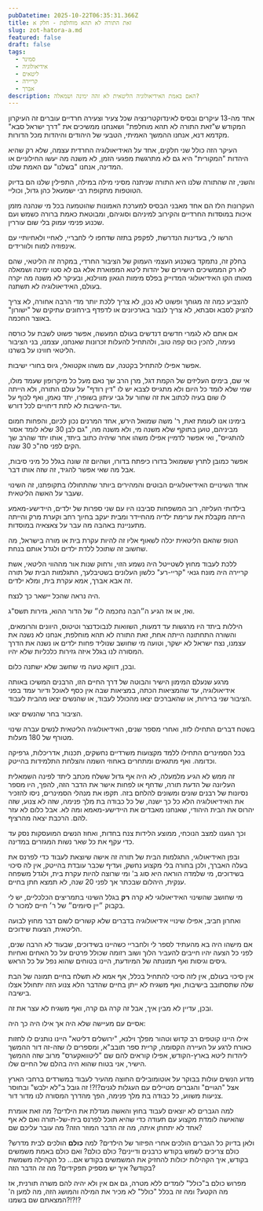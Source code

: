 ```yaml
---
pubDatetime: 2025-10-22T06:35:31.366Z
title: זאת התורה לא תהא מוחלפת - חלק א
slug: zot-hatora-a.md
featured: false
draft: false
tags:
  - סמינר
  - אידיאולוגיה
  - ליטאים
  - קריירה
  - אברך
description: האם באמת האידיאולוגיה הליטאית לא זהה ימינה ושמאלה?
---
```


אחד מה-13 עיקרים ובסיס לאינדוקטרינציה שכל צעיר וצעירה חרדיים עוברים 
זה העיקרון המקודש ש"זאת התורה לא תהא מוחלפת" 
ושאנחנו ממשיכים את "דרך ישראל סבא" מקדמא דנא,
אנחנו ההמשך האמיתי, הטבעי של היהודים והיהדות מכל הדורות.

העיקר הזה כולל שני חלקים, אחד על האידיאולוגיה החרדית עצמה, שלא רק שהיא היהדות "המקורית" היא גם לא מתרגשת מפגעי הזמן, 
לא משנה מה יעשו החילוניים או המדינה, אנחנו "בשלנו" עם האמת שלנו.

והשני, זה שהתורה שלנו היא התורה שניתנה מסיני מילה במילה, 
התפילין שלנו הם בדיוק הטוטפות מתקופת רבי ישמעאל כהן גדול, וכוליי.

העקרונות הלז הם אחד מאבני הבסיס למערכת האמונות שהוטמעה בכל מי שנהנה מזמן איכות במוסדות החרדיים והקירוב למיניהם וסוגיהם,
ומבוטאת כאמת ברורה כשמש ועם שכנוע פנימי עמוק בלי שום עוררין.

הרשו לי, בעדינות הנדרשת, לפקפק בתזה שדחפו לי לחבריי, לאחיי ולאחיותיי עם אינפוזיה למוח ולוורידים.

בחלק זה, נתמקד בשכנוע העצמי העמוק של הציבור החרדי, במקרה זה הליטאי, שהם לא רק הממשיכים הישירים של יהדות ליטא המפוארת אלא גם לא סטו ימינה ושמאלה מאותו הקו האידיאולוגי המדוייק בפלס מימות הגאון מווילנא, ובעיקר לא משנה מה יקרה בעולם, האידיאולוגיה לא תשתנה.

להצביע כמה זה מגוחך ופשוט לא נכון, לא צריך ללכת יותר מדי הרבה אחורה, לא צריך להציק לסבא וסבתא, לא צריך לנבור בארכיונים או לדפדף בירחונים עתיקים של "ישורון" באוצר החכמה.

אם אתם לא לגמרי חדשים דנדשים בעולם המעשה, אפשר פשוט לשבת על כורסה נעימה, להכין כוס קפה טוב, ולהתחיל להעלות זכרונות שאנחנו, עצמנו, בני הציבור הליטאי חווינו על בשרנו.

אפשר אפילו להתחיל בקטנה, עם משהו אקטואלי, גיוס בחורי ישיבות.

אי שם, בימים העליזים של הקמת דגל, מרן הרב שך נאם מעל כל מיקרופון שעמד מולו, שמי שלא לומד כל היום ולא מתגייס לצבא יש לו "דין רודף" על עולם התורה, ולא הייתה לו שום בעיה לכתוב את זה שחור על גבי עיתון בשופרו, יתד נאמן, ואף לכוף על ועד-הישיבות לא לתת דיחויים לכל דורש.

בימינו אנו לעומת זאת, ר' משה שמואל הירש, אחד המרנים נכון לכיום, והפחות חמום מביניהם, טוען בתוקף שלא משנה מי, ולא משנה מה, "גם לבן 30 שלא לומד אסור להתגייס", ואי אפשר לדמיין אפילו משהו אחר שיהיה כתוב ביתד, אותו יתד שהרב שך הקים לפני סה"כ 30 שנה.

אפשר כמובן לתרץ ששמואל בדורו כיפתח בדורו, ושהיום זה שונה בגלל כל מיני סיבות, אבל מה שאי אפשר להגיד, זה שזה אותו דבר.

אחד השינויים האידיאולוגיים הבוטים והמהירים ביותר שהתחוללו בתקופתנו, זה השינוי שעבר על האשה הליטאית.

בילדותי העליזה, רוב המשפחות סביבנו היו עם שני ספרות של ילדים, היידישע-מאמע הייתה מקבלת את ערימת ילדיה מהחיידר ומבית יעקב בחיוך רחב וקערת מרק והייתה מתעניינת באהבה מה עבר על צאצאיה במוסדות.

הטופ שהאם הליטאית יכלה לשאוף אליו זה להיות עקרת בית או מורה בישראל, מה שחשוב זה שתוכל ללדת ילדים ולגדל אותם בנחת.

ללכת לעבוד מחוץ לשטייטל היה נשמע הזוי, ורחוק שנות אור מההווי הליטאי, אשת קריירה היה מונח גנאי "קריי-רע" כלשון העלונים בשטיבלעך, התגלמות הבית של תורה זה אבא אברך, אמא עקרת בית, ומלא ילדים.

היה נראה שהכל יישאר כך לנצח.

ואז, או אז הגיע ה״הבה נחכמה לו״ של הדור ההוא, גזירות תשס"ג.

היללות ביתד היו מרגשות עד דמעות, השוואות לנבוכדנצר וטיטוס, היוונים והרומאים,  והשורה התחתונה הייתה אחת, זאת התורה לא תהא מוחלפת, אנחנו לא נשנה את עצמנו, נצח ישראל לא ישקר, וטועה מי שחושב שנוליד פחות ילדים או נשנה את הדרך המסורה לנו בגלל איזה גזירות כלכליות שלא יהיו.

ובכן, דווקא טעה מי שחשב שלא ישתנה כלום.

מרגע שנעלם המימון הישיר והבוטה של דרך החיים הזו, הרבנים המשיכו באותה אידיאולוגיה, עד שהמציאות הכתה, במציאות שבה אין כסף לאוכל ודיור עמד בפני הציבור שני ברירות, או שהאברכים יצאו מהכולל לעבוד, או שהנשים יצאו מהבית לעבוד.

הציבור בחר שהנשים יצאו.

בשטח דברים התחילו לזוז, ואחרי מספר שנים, האידיאולוגיה הליטאית לנשים עברה שינוי מטורף של 180 מעלות.

בכל הסמינרים התחילו ללמד מקצועות משרדיים נחשקים, תכנות, אדריכלות, גרפיקה וכדומה. ואף מתגאים ומתחרים באחוזי השמה והצלחת התלמידות בהייטק.

זה ממש לא הגיע מלמעלה, לא היה אף גדול ששלח מכתב ליתד לפינה השמאלית העליונה של הדעת תורה, שדחף או לפחות אישר את הדבר הזה, להפך, היו מספר נסיונות של רבנים שונים ומשונים להלחם בזה. תקפו את מנהלי הסמינרים, ניסו להזכיר את האידיאולוגיה הלא כל כך ישנה, של כל כבודה בת מלך פנימה, שזה לא צנוע, שזה יהרוס את הבית היהודי, שאנחנו מאבדים את היידישע-מאמא ומה לא. אבל כלום לא עזר להם. הרכבת יצאה מהרציף.

וכך הגענו למצב הנוכחי, ממוצע הלידות צנח בחדות, ואחוז הנשים המועסקות נסק עד כדי עקף את כל שאר נשות המגזרים במדינה.

ובפן האידיאולוגי, התגלמות הבית של תורה זה אישה שיוצאת לעבוד כדי לפרנס את בעלה האברך,  ולכן בחורה בלי מקצוע נחשק, ועדיף שכבר עובדת בהייטק, אין לה סיכוי בשידוכים, מי שלמדה הוראה היא סוג ב' ומי שרוצה להיות עקרת בית, ולגדל משפחה ענקית, היהלום שבכתר אך לפני 20 שנה, לא תמצא חתן בחיים.

מי שחושב שהשינוי האידיאולוגי לא קרה **רק** בגלל השינוי בתמריצים הכלכליים, יש לי בקבוק ״יין סיומים״ של ר׳ חיים למכור לו.

ואחרון חביב, אפילו שינויי אידיאולוגיה בדברים שלא קשורים לשום דבר מחוץ לבועה הליטאית, הצעות שידוכים.

אם מישהו היה בא מהעתיד לספר לי ולחבריי כשהיינו בשידוכים, שבעוד לא הרבה שנים, לפני כל הצעה יהיו חייבים להעביר הלוך ושוב רזומה שכולל פרטים על כל האחים ואחיות גיסים וגיסות ואף תמונתה של המיודעת, היינו בטוחים שהוא נפל על כל הראש.

אין סיכוי בעולם, אין לזה סיכוי להתחיל בכלל, אף אמא לא תשלח בחיים תמונה של הבת שלה שתסתובב בישיבות, ואף משגיח לא ייתן בחיים שהדבר הלא צנוע הזה יתחולל אצלו בישיבה.

ובכן, עדיין לא מבין איך, אבל זה קרה גם קרה, ואף משגיח לא עצר את זה.

אסיים עם מעיישה שלא היה אך אילו היה כך היה:

אילו היינו קוטפים רב קדוש וטהור מפלך וילנא, "ירושלים דליטא" היינו נותנים לו לחזות כאורח לרגע על העיירה הקסומה, קריית ספר תובב"א, ומספרים לו שזה-זה דור ההמשך ליהדות ליטא בארץ-הקודש, אפילו קוראים להם שם "ליטוואקערס" מרוב שזה ההמשך הישיר, אני בטוח שהוא היה בהלם של החיים שלו.

מדוע הנשים עולות בבוקר על אוטומובילים החוצה מהעיר לעבוד במשרדים ברחבי הארץ אצל "הגויים" והגברים מטיילים עם העגלות לגנים?!?! זה גובל ב"לא ילבש" ובחוסר צניעות משווע, כל כבודה בת מלך פנימה, הפך מהדרך המסורה לנו מדור דור.

למה הגברים לא יוצאים לעבוד בחוץ והאשה מגדלת את הילדים? מה זאת אומרת שהאישה לומדת מקצוע עם תעודה כדי שהיא תוכל לפרנס בית-של-תורה ואם לא אף אחד לא יתחתן איתה, מה זה הדבר המוזר הזה? מה עובר עליכם שם?

ולאן בדיוק כל הגברים הולכים אחרי הפיזור של הילדים? למה **כולם** הולכים לבית מדרש? כולם צריכים לשמש בקודש כרבנים ודיינים? כולם כולם? ואם כולם באמת משמשים בקודש, איך הקהילות יכולות להחזיק את המשמשים בקודש אם... כל הקהילה משמשת בקודש? איך יש מספיק תפקידים? מה זה הדבר הזה?

מפרוש כולם ב"כולל" לומדים ללא מטרה, גם אם אין ולא יהיה להם משרה תורנית, אז מה הקטע? ומה זה בכלל "כולל" לא מכיר את המילה והמושג הזה, מה למען ה' המצאתם שם בשמנו?!?!?
